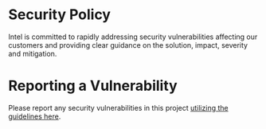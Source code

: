 <!--
Copyright © 2023 Intel Corporation

SPDX-License-Identifier: MIT
-->

# Security Policy

Intel is committed to rapidly addressing security vulnerabilities affecting our customers and providing clear guidance on the solution, impact, severity and mitigation.

# Reporting a Vulnerability

Please report any security vulnerabilities in this project [utilizing the guidelines here](https://www.intel.com/content/www/us/en/security-center/vulnerability-handling-guidelines.html).
